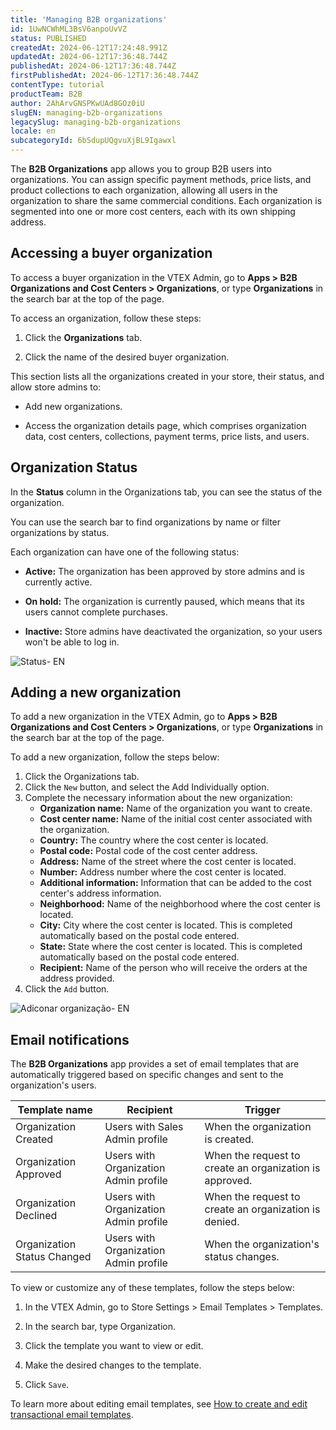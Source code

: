 ```yaml
---
title: 'Managing B2B organizations'
id: 1UwNCWhML3BsV6anpoUvVZ
status: PUBLISHED
createdAt: 2024-06-12T17:24:48.991Z
updatedAt: 2024-06-12T17:36:48.744Z
publishedAt: 2024-06-12T17:36:48.744Z
firstPublishedAt: 2024-06-12T17:36:48.744Z
contentType: tutorial
productTeam: B2B
author: 2AhArvGNSPKwUAd8GOz0iU
slugEN: managing-b2b-organizations
legacySlug: managing-b2b-organizations
locale: en
subcategoryId: 6bSdupUQgvuXjBL9Igawxl
---
```


The **B2B Organizations** app allows you to group B2B users into organizations. You can assign specific payment methods, price lists, and product collections to each organization, allowing all users in the organization to share the same commercial conditions. Each organization is segmented into one or more cost centers, each with its own shipping address.

## Accessing a buyer organization

To access a buyer organization in the VTEX Admin, go to **Apps > B2B Organizations and Cost Centers > Organizations**, or type **Organizations** in the search bar at the top of the page.

To access an organization, follow these steps:

1.	Click the **Organizations** tab.

2.	Click the name of the desired buyer organization.

This section lists all the organizations created in your store, their status, and allow store admins to:

- Add new organizations.

- Access the organization details page, which comprises organization data, cost centers, collections, payment terms, price lists, and users.

## Organization Status

In the **Status** column in the Organizations tab, you can see the status of the organization.

You can use the search bar to find organizations by name or filter organizations by status.

Each organization can have one of the following status:

- **Active:** The organization has been approved by store admins and is currently active.

- **On hold:** The organization is currently paused, which means that its users cannot complete purchases.

- **Inactive:** Store admins have deactivated the organization, so your users won't be able to log in.

![Status- EN](//images.ctfassets.net/alneenqid6w5/2UywOtrYrvizJEY5LjQgau/075f575659ca723e1fd8ac6f1400eb5c/Status-_EN.gif)

## Adding a new organization

To add a new organization in the VTEX Admin, go to **Apps > B2B Organizations and Cost Centers > Organizations**, or type **Organizations** in the search bar at the top of the page.

To add a new organization, follow the steps below:

1. Click the Organizations tab.
2. Click the `New` button, and select the Add Individually option.
3. Complete the necessary information about the new organization:
    - **Organization name:** Name of the organization you want to create.
    - **Cost center name:** Name of the initial cost center associated with the organization.
    - **Country:** The country where the cost center is located.
    - **Postal code:** Postal code of the cost center address.
    - **Address:** Name of the street where the cost center is located.
    - **Number:** Address number where the cost center is located.
    - **Additional information:** Information that can be added to the cost center's address information.
    - **Neighborhood:** Name of the neighborhood where the cost center is located.
    - **City:** City where the cost center is located. This is completed automatically based on the postal code entered.
    - **State:** State where the cost center is located. This is completed automatically based on the postal code entered.
    - **Recipient:** Name of the person who will receive the orders at the address provided.
4. Click the `Add` button.

![Adiconar organização- EN](//images.ctfassets.net/alneenqid6w5/7vp9NX3NLvSWErVBlYzbNI/9f298b8d96c542d3c45aadef5cc67b80/Adiconar_organiza__o-_EN.gif)

## Email notifications

The **B2B Organizations** app provides a set of email templates that are automatically triggered based on specific changes and sent to the organization's users.

| Template name               | Recipient                             | Trigger                                                 |
|-----------------------------|---------------------------------------|---------------------------------------------------------|
| Organization Created        | Users with Sales Admin profile        | When the organization is created.                       |
| Organization Approved       | Users with Organization Admin profile | When the request to create an organization is approved. |
| Organization Declined       | Users with Organization Admin profile | When the request to create an organization is denied.   |
| Organization Status Changed | Users with Organization Admin profile | When the organization's status changes.                 |

To view or customize any of these templates, follow the steps below:

1. In the VTEX Admin, go to Store Settings > Email Templates > Templates.

2. In the search bar, type Organization.

3. Click the template you want to view or edit.

4. Make the desired changes to the template.

5. Click `Save`.

To learn more about editing email templates, see [How to create and edit transactional email templates](https://help.vtex.com/en/tracks/transactional-emails--6IkJwttMw5T84mlY9RifRP/335JZKUYgvYlGOJgvJYxRO).

